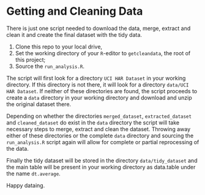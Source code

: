 # Getting and Cleaning Data

There is just one script needed to download the data, merge, extract and clean it
and create the final dataset with the tidy data.

1. Clone this repo to your local drive,
2. Set the working directory of your `R`-editor to `getcleandata`, the root of this project;
3. Source the `run_analysis.R`.

The script will first look for a directory `UCI HAR Dataset` in your working directory. 
If this directory is not there, it will look for a directory `data/UCI HAR Dataset`.
If neither of these directories are found, the script proceeds to create a `data` directory
in your working directory and download and unzip the original dataset there.

Depending on whether the directories `merged_dataset`, `extracted_dataset`
and `cleaned_dataset` do exist in the `data` directory the script will take
necessary steps to merge, extract and clean the dataset. Throwing away 
either of these directories or the complete `data` directory and sourcing
the `run_analysis.R` script again will allow for complete or partial
reprocessing of the data.

Finally the tidy dataset will be stored in the directory `data/tidy_dataset` and 
the main table will be present in your working directory as data.table under the name `dt.average`.

Happy dataing.



